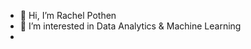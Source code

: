 - 👋 Hi, I’m Rachel Pothen
- 👀 I’m interested in Data Analytics & Machine Learning
-

<!---
rachel0611/rachel0611 is a ✨ special ✨ repository because its `README.md` (this file) appears on your GitHub profile.
You can click the Preview link to take a look at your changes.
--->
